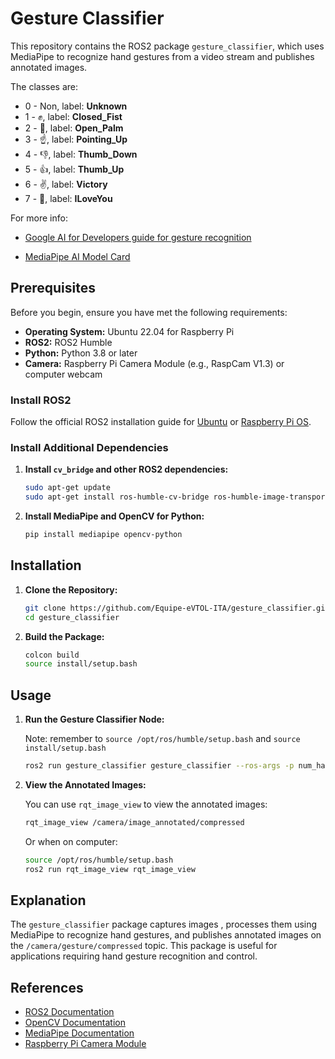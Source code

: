 # Gesture Classifier

This repository contains the ROS2 package `gesture_classifier`, which uses MediaPipe to recognize hand gestures from a video stream and publishes annotated images.

The classes are:
- 0 - Non, label: **Unknown**
- 1 - ✊, label: **Closed_Fist**
- 2 - 👋, label: **Open_Palm**
- 3 - ☝️, label: **Pointing_Up**
- 4 - 👎, label: **Thumb_Down**
- 5 - 👍, label: **Thumb_Up**
- 6 - ✌️, label: **Victory**
- 7 - 🤟, label: **ILoveYou**


For more info:

- [Google AI for Developers guide for gesture recognition](https://ai.google.dev/edge/mediapipe/solutions/vision/gesture_recognizer?hl=pt-br#models)

- [MediaPipe AI Model Card](https://storage.googleapis.com/mediapipe-assets/gesture_recognizer/model_card_hand_gesture_classification_with_faireness_2022.pdf)



## Prerequisites

Before you begin, ensure you have met the following requirements:

- **Operating System:** Ubuntu 22.04 for Raspberry Pi
- **ROS2:** ROS2 Humble
- **Python:** Python 3.8 or later
- **Camera:** Raspberry Pi Camera Module (e.g., RaspCam V1.3) or computer webcam

### Install ROS2

Follow the official ROS2 installation guide for [Ubuntu](https://docs.ros.org/en/humble/Installation/Ubuntu-Install-Debians.html) or [Raspberry Pi OS](https://docs.ros.org/en/humble/Installation/Raspberry-Pi-Install.html).

### Install Additional Dependencies

1. **Install `cv_bridge` and other ROS2 dependencies:**

   ```sh
   sudo apt-get update
   sudo apt-get install ros-humble-cv-bridge ros-humble-image-transport ros-humble-compressed-image-transport
   ```

2. **Install MediaPipe and OpenCV for Python:**

   ```sh
   pip install mediapipe opencv-python
   ```

## Installation

1. **Clone the Repository:**

   ```sh
   git clone https://github.com/Equipe-eVTOL-ITA/gesture_classifier.git
   cd gesture_classifier
   ```

2. **Build the Package:**

   ```sh
   colcon build
   source install/setup.bash
   ```

## Usage

1. **Run the Gesture Classifier Node:**

   Note: remember to `source /opt/ros/humble/setup.bash` and `source install/setup.bash`

   ```sh
   ros2 run gesture_classifier gesture_classifier --ros-args -p num_hands:=2
   ```

2. **View the Annotated Images:**

   You can use `rqt_image_view` to view the annotated images:

   ```sh
   rqt_image_view /camera/image_annotated/compressed
   ```

   Or when on computer:

   ```sh
   source /opt/ros/humble/setup.bash
   ros2 run rqt_image_view rqt_image_view
   ```

## Explanation

The `gesture_classifier` package captures images , processes them using MediaPipe to recognize hand gestures, and publishes annotated images on the `/camera/gesture/compressed` topic. This package is useful for applications requiring hand gesture recognition and control.


## References

- [ROS2 Documentation](https://docs.ros.org/en/humble/index.html)
- [OpenCV Documentation](https://docs.opencv.org/master/)
- [MediaPipe Documentation](https://google.github.io/mediapipe/)
- [Raspberry Pi Camera Module](https://www.raspberrypi.org/documentation/accessories/camera.md)
